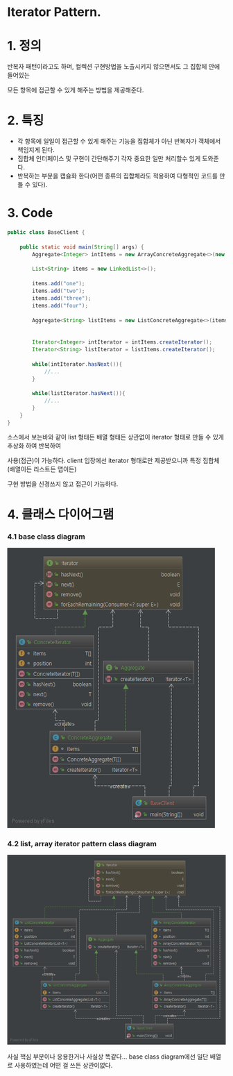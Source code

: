 ﻿# Iterator Pattern.

# 1. 정의
반복자 패턴이라고도 하며, 컬렉션 구현방법을 노출시키지 않으면서도 그 집합체 안에 들어있는

모든 항목에 접근할 수 있게 해주는 방법을 제공해준다.

# 2. 특징

* 각 항목에 일일이 접근할 수 있게 해주는 기능을 집합체가 아닌 반복자가 객체에서 책임지게 된다.
* 집합체 인터페이스 및 구현이 간단해주기 각자 중요한 일만 처리할수 있게 도와준다.
* 반복하는 부분을 캡슐화 한다(어떤 종류의 집합체라도 적용하여 다형적인 코드를 만들 수 있다).

# 3. Code

```java
public class BaseClient {

    public static void main(String[] args) {
        Aggregate<Integer> intItems = new ArrayConcreteAggregate<>(new Integer[]{1, 2, 3, 4, 5, 6});

        List<String> items = new LinkedList<>();

        items.add("one");
        items.add("two");
        items.add("three");
        items.add("four");

        Aggregate<String> listItems = new ListConcreteAggregate<>(items);
        
        
        Iterator<Integer> intIterator = intItems.createIterator();
        Iterator<String> listIterator = listItems.createIterator();
        
        while(intIterator.hasNext()){
            //...
        }
        
        while(listIterator.hasNext()){
            //...
        }
    }
}
```

소스에서 보는바와 같이 list 형태든 배열 형태든 상관없이 iterator 형태로 만들 수 있게 추상화 하여 반복하여

사용(접근)이 가능하다. client 입장에선 iterator 형태로만 제공받으니까 특정 집합체(배열이든 리스트든 맵이든)

구현 방법을 신경쓰지 않고 접근이 가능하다.

# 4. 클래스 다이어그램

### 4.1 base class diagram

![ClassDiagram](./base/ClassDiagram.png)

### 4.2 list, array iterator pattern class diagram

![ClassDiagram](./ClassDiagram.png)

사실 핵심 부분이나 응용한거나 사실상 똑같다... base class diagram에선 일단 배열로 사용하였는데 어떤 걸 쓰든 상관이없다.